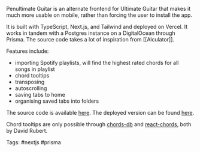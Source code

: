 Penultimate Guitar is an alternate frontend for Ultimate Guitar that makes it much more usable on mobile, rather than forcing the user to install the app.

It is built with TypeScript, Next.js, and Tailwind and deployed on Vercel.  It works in tandem with a Postgres instance on a DigitalOcean through Prisma.  The source code takes a lot of inspiration from [[Alculator]].

Features include:

- importing Spotify playlists, will find the highest rated chords for all songs in playlist
- chord tooltips
- transposing
- autoscrolling
- saving tabs to home
- organising saved tabs into folders

The source code is available [here](https://github.com/pavo-etc/penultimate-guitar).  The deployed version can be found [here](https://pg.zachmanson.com).

Chord tooltips are only possible through [chords-db](https://github.com/tombatossals/chords-db) and [react-chords](https://github.com/tombatossals/react-chords), both by  David Rubert.

Tags: #nextjs #prisma 